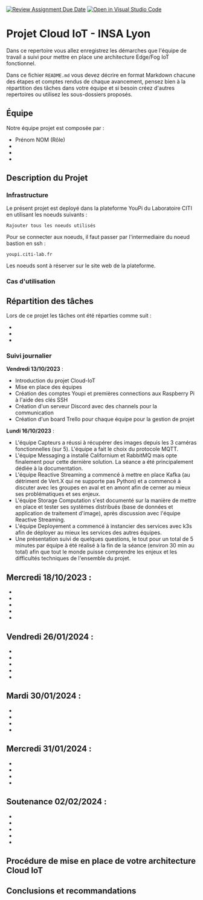 [![Review Assignment Due Date](https://classroom.github.com/assets/deadline-readme-button-24ddc0f5d75046c5622901739e7c5dd533143b0c8e959d652212380cedb1ea36.svg)](https://classroom.github.com/a/NPsCwZiZ)
[![Open in Visual Studio Code](https://classroom.github.com/assets/open-in-vscode-718a45dd9cf7e7f842a935f5ebbe5719a5e09af4491e668f4dbf3b35d5cca122.svg)](https://classroom.github.com/online_ide?assignment_repo_id=12365787&assignment_repo_type=AssignmentRepo)
# Projet Cloud IoT - INSA Lyon

Dans ce repertoire vous allez enregistrez les démarches que l'équipe de travail a suivi
pour mettre en place une architecture Edge/Fog IoT fonctionnel.

Dans ce fichier `README.md` vous devez décrire en format Markdown chacune des étapes et comptes rendus de chaque avancement, pensez bien à la répartition des tâches dans votre équipe et si besoin créez d'autres repertoires ou utilisez les sous-dossiers proposés.


## Équipe

Notre équipe projet est composée par :

- Prénom NOM (Rôle)
- 
- 
- 

## Description du Projet



### Infrastructure

Le présent projet est deployé dans la plateforme YouPi du Laboratoire CITI en utilisant les noeuds suivants :

```
Rajouter tous les noeuds utilisés
```
Pour se connecter aux noeuds, il faut passer par l'intermediaire du noeud bastion en ssh :

```
youpi.citi-lab.fr
```

Les noeuds sont à réserver sur le site web de la plateforme.


### Cas d'utilisation


## Répartition des tâches
Lors de ce projet les tâches ont été réparties comme suit :

- 
- 
- 

### Suivi journalier

**Vendredi 13/10/2023** :
- Introduction du projet Cloud-IoT
- Mise en place des équipes
- Création des comptes Youpi et premières connections aux Raspberry Pi à l'aide des clés SSH
- Création d'un serveur Discord avec des channels pour la communication
- Création d'un board Trello pour chaque équipe pour la gestion de projet

**Lundi 16/10/2023** :
- L'équipe Capteurs a réussi à récupérer des images depuis les 3 caméras fonctionnelles (sur 5). L'équipe a fait le choix du protocole MQTT.
- L'équipe Messaging a installé Californium et RabbitMQ mais opte finalement pour cette dernière solution. La séance a été principalement dédiée à la documentation.
- L'équipe Reactive Streaming a commencé à mettre en place Kafka (au détriment de Vert.X qui ne supporte pas Python) et a commencé à discuter avec les groupes en aval et en amont afin de cerner au mieux ses problématiques et ses enjeux.
- L'équipe Storage Computation s'est documenté sur la manière de mettre en place et tester ses systèmes distribués (base de données et application de traitement d'image), après discussion avec l'équipe Reactive Streaming.
- L'équipe Deployement a commencé à instancier des services avec k3s afin de déployer au mieux les services des autres équipes.
- Une présentation suivi de quelques questions, le tout pour un total de 5 minutes par équipe à été réalisé à la fin de la séance (environ 30 min au total) afin que tout le monde puisse comprendre les enjeux et les difficultés techniques de l'ensemble du projet.

**Mercredi 18/10/2023** :
- 
- 
- 
- 
- 
- 

**Vendredi 26/01/2024** :
- 
- 
- 
- 
- 
- 

**Mardi 30/01/2024** :
- 
- 
- 
- 
- 

**Mercredi 31/01/2024** :
- 
- 
- 
- 
- 

**Soutenance 02/02/2024** :
- 
- 
- 
- 
- 
- 

## Procédure de mise en place de votre architecture Cloud IoT


## Conclusions et recommandations
